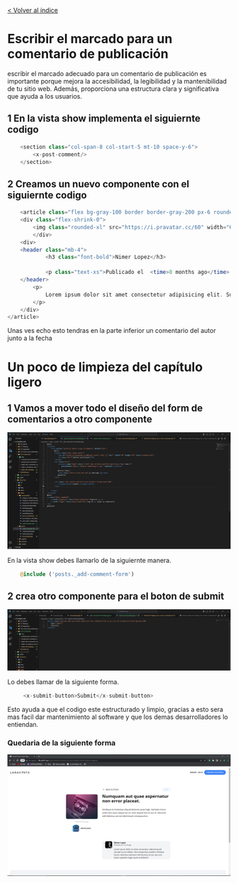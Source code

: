 [< Volver al índice](/docs/README.md)

# Escribir el marcado para un comentario de publicación

escribir el marcado adecuado para un comentario de publicación es importante porque mejora la accesibilidad, la legibilidad y la mantenibilidad de tu sitio web. Además, proporciona una estructura clara y significativa que ayuda a los usuarios.

## 1 En la vista show implementa el siguiernte codigo
```php
    <section class="col-span-8 col-start-5 mt-10 space-y-6">
        <x-post-comment/>
    </section>
```


## 2 Creamos un nuevo componente con el siguiernte codigo

```php
    <article class="flex bg-gray-100 border border-gray-200 px-6 rounded-xl space-x-4">
    <div class="flex-shrink-0">
        <img class="rounded-xl" src="https://i.pravatar.cc/60" width="60" height="60" style="max-width: 100px;" alt="auto">                          
        </div>
    <div>
    <header class="mb-4">
            <h3 class="font-bold">Nimer Lopez</h3>

            <p class="text-xs">Publicado el  <time>8 months ago</time> </p>                              
    </header>
        <p>
            Lorem ipsum dolor sit amet consectetur adipisicing elit. Suscipit ea eos debitis. Alias temporibus quidem similique facere, doloribus dolorem nihil ducimus at est, quo non totam sapiente magni quam architecto?
        </p>
    </div>
</article>
```
Unas ves echo esto tendras en la parte inferior un comentario del autor junto a la fecha

# Un poco de limpieza del capítulo ligero

## 1 Vamos a mover todo el diseño del form de comentarios a otro componente 
![img](img/c1.orden.png)

En la vista show debes llamarlo de la siguiernte manera.
```php
    @include ('posts._add-comment-form')
```
## 2 crea otro componente para el boton de submit
![img](img/c2.orden.submit.png)

Lo debes llamar de la siguiente forma.
```php
     <x-submit-button>Submit</x-submit-button>
```
Esto ayuda a que el codigo este estructurado y limpio, gracias a esto sera mas facil dar mantenimiento al software y que los demas desarrolladores lo entiendan.

### Quedaria de la siguiente forma
![img](img/web1.png)